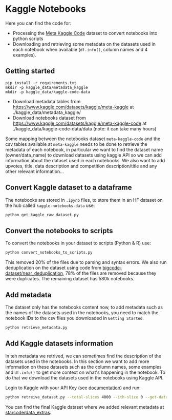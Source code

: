 # Kaggle Notebooks

Here you can find the code for:
- Processing the [Meta Kaggle Code](https://www.kaggle.com/datasets/kaggle/meta-kaggle-code) dataset to convert notebooks into python scripts
- Downloading and retrieving some metadata on the datasets used in each notebook when available (`df.info()`, column names and 4 examples).

## Getting started
```
pip install -r requirements.txt
mkdir -p kaggle_data/metadata_kaggle
mkdir -p kaggle_data/kaggle-code-data
```

- Download metadata tables from https://www.kaggle.com/datasets/kaggle/meta-kaggle at ./kaggle_data/metadata_kaggle/
- Download notebooks dataset from https://www.kaggle.com/datasets/kaggle/meta-kaggle-code at ./kaggle_data/kaggle-code-data/data (note: it can take many hours)

Some mapping between the notebooks dataset `meta-kaggle-code` and the csv tables available at `meta-kaggle` needs to be done to retrieve the metadata of each notebook, in particular we want to find the dataset name (owner/data_name) to download datasets using kaggle API so we can add information about the dataset used in each notebooks. We also want to add upvotes, title, data description and competition description/title and any other relevant information...

## Convert Kaggle dataset to a dataframe

The notebooks are stored in `.ipynb`  files, to store them in an HF dataset on the hub called `kaggle-notebooks-data` use:

```bash
python get_kaggle_raw_dataset.py
```

## Convert the notebooks to scripts

To convert the notebooks in your dataset to scripts (Python & R) use:
```bash
python convert_notebooks_to_scripts.py
```

This removed 20% of the files due to parsing and syntax errors. We also run deduplication on the dataset using code from [bigcode-dataset/near_deduplication](https://github.com/bigcode-project/bigcode-dataset/blob/main/near_deduplication), 78% of the files are removed because they were duplicates. The remaining dataset has 580k notebooks.

## Add metadata
The dataset only has the notebooks content now, to add metadata such as the names of the datasets used in the notebooks, you need to match the notebook IDs to the csv files you downloaded in `Getting Started`.

```bash
python retrieve_metadata.py
```

## Add Kaggle datasets information
In teh metadata we retrived, we can sometimes find the description of the datasets used in the notebooks. In this section we want to add more information on these datasets such as the column names, some examples and `df.info()` to get more context on what's happening in the notebook. To do that we download the datasets used in the notebooks using Kaggle API.

Login to Kaggle with your API Key (see [documentation](https://www.kaggle.com/docs/api)) and run:
```bash
python retreive_dataset.py --total-slices 4000 --ith-slice 0 --get-datainfo --download-data
```

You can find the final Kaggle dataset where we added relevant metadata at [starcoderdata_extras](https://huggingface.co/datasets/HuggingFaceTB/starcoderdata_extras).